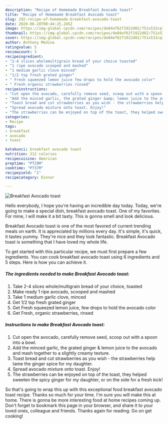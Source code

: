 ```yaml
---
description: "Recipe of Homemade Breakfast Avocado toast"
title: "Recipe of Homemade Breakfast Avocado toast"
slug: 292-recipe-of-homemade-breakfast-avocado-toast
date: 2020-06-28T00:44:25.245Z
image: https://img-global.cpcdn.com/recipes/de84ef62f1922d02/751x532cq70/breakfast-avocado-toast-recipe-main-photo.jpg
thumbnail: https://img-global.cpcdn.com/recipes/de84ef62f1922d02/751x532cq70/breakfast-avocado-toast-recipe-main-photo.jpg
cover: https://img-global.cpcdn.com/recipes/de84ef62f1922d02/751x532cq70/breakfast-avocado-toast-recipe-main-photo.jpg
author: Anthony Medina
ratingvalue: 5
reviewcount: 3
recipeingredient:
- "2-4 slices wholemultigrain bread of your choice toasted"
- "1 ripe avocado scooped and mashed"
- "1 medium garlic clove minced"
- "1/2 tsp fresh grated ginger"
- " Fresh squeezed lemon juice few drops to hold the avocado color"
- " Fresh organic strawberries rinsed"
recipeinstructions:
- "Cut open the avocado, carefully remove seed, scoop out with a spoon into a bowl."
- "Add the minced garlic, the grated ginger &amp; lemon juice to the avocado and mash together to a slightly creamy texture."
- "Toast bread and cut strawberries as you wish - the strawberries help tame the ginger spice for my daughter."
- "Spread avocado mixture onto toast. Enjoy!"
- "The strawberries can be enjoyed on top of the toast, they helped sweeten the spicy ginger for my daughter, or on the side for a fresh kick!"
categories:
- Recipe
tags:
- breakfast
- avocado
- toast

katakunci: breakfast avocado toast 
nutrition: 212 calories
recipecuisine: American
preptime: "PT29M"
cooktime: "PT37M"
recipeyield: "1"
recipecategory: Dinner

---
```



![Breakfast Avocado toast](https://img-global.cpcdn.com/recipes/de84ef62f1922d02/751x532cq70/breakfast-avocado-toast-recipe-main-photo.jpg)

Hello everybody, I hope you're having an incredible day today. Today, we're going to make a special dish, breakfast avocado toast. One of my favorites. For mine, I will make it a bit tasty. This is gonna smell and look delicious.

Breakfast Avocado toast is one of the most favored of current trending meals on earth. It is appreciated by millions every day. It's simple, it's quick, it tastes yummy. They're nice and they look fantastic. Breakfast Avocado toast is something that I have loved my whole life.




To get started with this particular recipe, we must first prepare a few ingredients. You can cook breakfast avocado toast using 6 ingredients and 5 steps. Here is how you can achieve it.

<!--inarticleads1-->

##### The ingredients needed to make Breakfast Avocado toast:

1. Take 2-4 slices whole/multigrain bread of your choice, toasted
1. Make ready 1 ripe avocado, scooped and mashed
1. Take 1 medium garlic clove, minced
1. Get 1/2 tsp fresh grated ginger
1. Get  Fresh squeezed lemon juice, few drops to hold the avocado color
1. Get  Fresh, organic strawberries, rinsed




<!--inarticleads2-->

##### Instructions to make Breakfast Avocado toast:

1. Cut open the avocado, carefully remove seed, scoop out with a spoon into a bowl.
1. Add the minced garlic, the grated ginger &amp; lemon juice to the avocado and mash together to a slightly creamy texture.
1. Toast bread and cut strawberries as you wish - the strawberries help tame the ginger spice for my daughter.
1. Spread avocado mixture onto toast. Enjoy!
1. The strawberries can be enjoyed on top of the toast, they helped sweeten the spicy ginger for my daughter, or on the side for a fresh kick!




So that's going to wrap this up with this exceptional food breakfast avocado toast recipe. Thanks so much for your time. I'm sure you will make this at home. There is gonna be more interesting food at home recipes coming up. Don't forget to bookmark this page in your browser, and share it to your loved ones, colleague and friends. Thanks again for reading. Go on get cooking!
